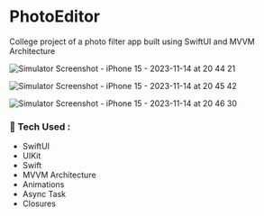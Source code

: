 # PhotoEditor
College project of a photo filter app built using SwiftUI and MVVM Architecture

![Simulator Screenshot - iPhone 15 - 2023-11-14 at 20 44 21](https://github.com/netolobo/PhotoEditor/assets/641469/31b01ffe-ce63-4136-aac2-2d0af83c7217)

![Simulator Screenshot - iPhone 15 - 2023-11-14 at 20 45 42](https://github.com/netolobo/PhotoEditor/assets/641469/c452c7a1-2a31-4198-a4bb-cc14fe0c0557)

![Simulator Screenshot - iPhone 15 - 2023-11-14 at 20 46 30](https://github.com/netolobo/PhotoEditor/assets/641469/2c096f74-ee68-4516-bb16-58fcbb451453)

  
### 🧰 Tech Used :
- SwiftUI
- UIKit
- Swift
- MVVM Architecture
- Animations
- Async Task
- Closures
